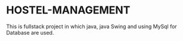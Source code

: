 # HOSTEL-MANAGEMENT
This is fullstack project in which java, java Swing and using MySql for Database are used.

